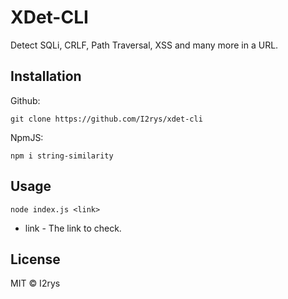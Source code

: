 # XDet-CLI
Detect SQLi, CRLF, Path Traversal, XSS and many more in a URL.

## Installation
Github:
```
git clone https://github.com/I2rys/xdet-cli
```

NpmJS:
```
npm i string-similarity
```

## Usage
```
node index.js <link>
```

- link - The link to check.

## License
MIT © I2rys
